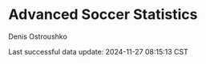 # Advanced Soccer Statistics
Denis Ostroushko

<!-- gfm -->

Last successful data update: 2024-11-27 08:15:13 CST
